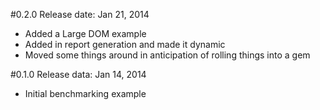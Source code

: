 #0.2.0
Release date: Jan 21, 2014

+ Added a Large DOM example
+ Added in report generation and made it dynamic
+ Moved some things around in anticipation of rolling things into a gem

#0.1.0
Release data: Jan 14, 2014

+ Initial benchmarking example
